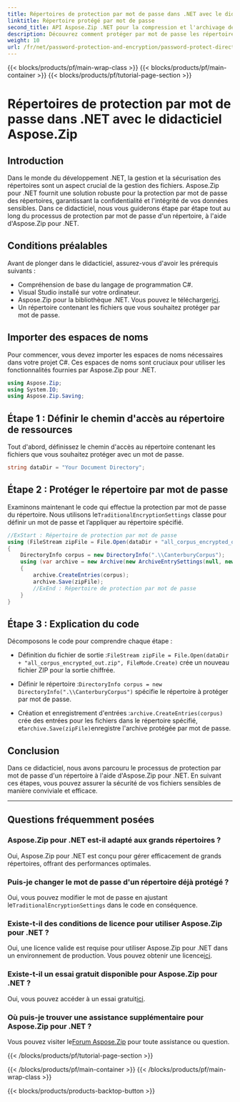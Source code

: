 ```yaml
---
title: Répertoires de protection par mot de passe dans .NET avec le didacticiel Aspose.Zip
linktitle: Répertoire protégé par mot de passe
second_title: API Aspose.Zip .NET pour la compression et l'archivage de fichiers
description: Découvrez comment protéger par mot de passe les répertoires dans .NET à l'aide d'Aspose.Zip. Sécurisez vos fichiers sans effort avec ce didacticiel étape par étape.
weight: 10
url: /fr/net/password-protection-and-encryption/password-protect-directory/
---
```


{{< blocks/products/pf/main-wrap-class >}}
{{< blocks/products/pf/main-container >}}
{{< blocks/products/pf/tutorial-page-section >}}

# Répertoires de protection par mot de passe dans .NET avec le didacticiel Aspose.Zip


## Introduction

Dans le monde du développement .NET, la gestion et la sécurisation des répertoires sont un aspect crucial de la gestion des fichiers. Aspose.Zip pour .NET fournit une solution robuste pour la protection par mot de passe des répertoires, garantissant la confidentialité et l'intégrité de vos données sensibles. Dans ce didacticiel, nous vous guiderons étape par étape tout au long du processus de protection par mot de passe d'un répertoire, à l'aide d'Aspose.Zip pour .NET.

## Conditions préalables

Avant de plonger dans le didacticiel, assurez-vous d'avoir les prérequis suivants :

- Compréhension de base du langage de programmation C#.
- Visual Studio installé sur votre ordinateur.
-  Aspose.Zip pour la bibliothèque .NET. Vous pouvez le télécharger[ici](https://releases.aspose.com/zip/net/).
- Un répertoire contenant les fichiers que vous souhaitez protéger par mot de passe.

## Importer des espaces de noms

Pour commencer, vous devez importer les espaces de noms nécessaires dans votre projet C#. Ces espaces de noms sont cruciaux pour utiliser les fonctionnalités fournies par Aspose.Zip pour .NET.

```csharp
using Aspose.Zip;
using System.IO;
using Aspose.Zip.Saving;
```

## Étape 1 : Définir le chemin d'accès au répertoire de ressources

Tout d'abord, définissez le chemin d'accès au répertoire contenant les fichiers que vous souhaitez protéger avec un mot de passe.

```csharp
string dataDir = "Your Document Directory";
```

## Étape 2 : Protéger le répertoire par mot de passe

 Examinons maintenant le code qui effectue la protection par mot de passe du répertoire. Nous utilisons le`TraditionalEncryptionSettings` classe pour définir un mot de passe et l’appliquer au répertoire spécifié.

```csharp
//ExStart : Répertoire de protection par mot de passe
using (FileStream zipFile = File.Open(dataDir + "all_corpus_encrypted_out.zip", FileMode.Create))
{
    DirectoryInfo corpus = new DirectoryInfo(".\\CanterburyCorpus");
    using (var archive = new Archive(new ArchiveEntrySettings(null, new TraditionalEncryptionSettings("p@s$"))))
    {
        archive.CreateEntries(corpus);
        archive.Save(zipFile);
        //ExEnd : Répertoire de protection par mot de passe
    }
}
```

## Étape 3 : Explication du code

Décomposons le code pour comprendre chaque étape :

-  Définition du fichier de sortie :`FileStream zipFile = File.Open(dataDir + "all_corpus_encrypted_out.zip", FileMode.Create)` crée un nouveau fichier ZIP pour la sortie chiffrée.

-  Définir le répertoire :`DirectoryInfo corpus = new DirectoryInfo(".\\CanterburyCorpus")` spécifie le répertoire à protéger par mot de passe.

-  Création et enregistrement d'entrées :`archive.CreateEntries(corpus)` crée des entrées pour les fichiers dans le répertoire spécifié, et`archive.Save(zipFile)`enregistre l'archive protégée par mot de passe.

## Conclusion

Dans ce didacticiel, nous avons parcouru le processus de protection par mot de passe d'un répertoire à l'aide d'Aspose.Zip pour .NET. En suivant ces étapes, vous pouvez assurer la sécurité de vos fichiers sensibles de manière conviviale et efficace.

---

## Questions fréquemment posées

### Aspose.Zip pour .NET est-il adapté aux grands répertoires ?
Oui, Aspose.Zip pour .NET est conçu pour gérer efficacement de grands répertoires, offrant des performances optimales.

### Puis-je changer le mot de passe d'un répertoire déjà protégé ?
 Oui, vous pouvez modifier le mot de passe en ajustant le`TraditionalEncryptionSettings` dans le code en conséquence.

### Existe-t-il des conditions de licence pour utiliser Aspose.Zip pour .NET ?
 Oui, une licence valide est requise pour utiliser Aspose.Zip pour .NET dans un environnement de production. Vous pouvez obtenir une licence[ici](https://purchase.aspose.com/buy).

### Existe-t-il un essai gratuit disponible pour Aspose.Zip pour .NET ?
 Oui, vous pouvez accéder à un essai gratuit[ici](https://releases.aspose.com/).

### Où puis-je trouver une assistance supplémentaire pour Aspose.Zip pour .NET ?
 Vous pouvez visiter le[Forum Aspose.Zip](https://forum.aspose.com/c/zip/37) pour toute assistance ou question.


{{< /blocks/products/pf/tutorial-page-section >}}

{{< /blocks/products/pf/main-container >}}
{{< /blocks/products/pf/main-wrap-class >}}

{{< blocks/products/products-backtop-button >}}
